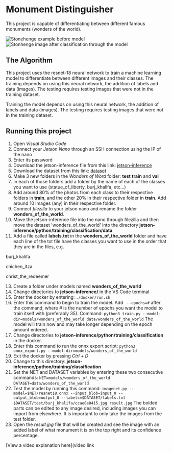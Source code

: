 # Monument Distinguisher

This project is capable of differentiating between different famous monuments (wonders of the world).

![Stonehenge example before model](https://github.com/epsilon71/Wonders-of-the-World-Classification/assets/102933624/7a23246e-2a5d-4a06-bf8a-50acc8b3bd28)
![Stonhenge image after classification through the model](https://github.com/epsilon71/Wonders-of-the-World-Classification/assets/102933624/7ff53f6b-e26c-4329-8a9e-cbf22c78805b)

## The Algorithm

This project uses the resnet-18 neural network to train a machine learning model to differentiate between different images and their classes. The training depends on using this neural network, the addition of labels and data (images). The testing requires testing images that were not in the training dataset.

Training the model depends on using this neural network, the addition of labels and data (images). The testing requires testing images that were not in the training dataset.

## Running this project

1. Open _Visual Studio Code_
2. Connect your _Jetson Nano_ through an SSH connection using the IP of the nano
3. Enter its password
4. Download the jetson-inference file from this link: [jetson-inference](https://github.com/dusty-nv/jetson-inference)
5. Download the dataset from this link: [dataset](https://www.kaggle.com/datasets/balabaskar/wonders-of-the-world-image-classification/download?datasetVersionNumber=2)
6. Make 3 new folders in the _Wonders of Word_ folder: **test** **train** and **val**
7. In each of those folders add a folder by the name of each of the classes you want to use (statue_of_liberty, burj_khalifa, etc...)
8. Add around 80% of the photos from each class to their respective folders in **train**, and the other 20% in their respective folder in **train**. Add around 10 images (any) in their respective folder.
9. Connect _filezilla_ to your jetson nano and rename the folder **wonders_of_the_world**.
10. Move the jetson-inference file into the nano through filezilla and then move the dataset 'wonders_of_the_world' into the directory **jetson-inference/python/training/classification/data**
11. Add a file called **labels.txt** in the **wonders_of_the_world** folder and have each line of the txt file have the classes you want to use in the order that they are in the files, e.g.

burj_khalifa

chichen_itza

christ_the_redeemer

13. Create a folder under models named **wonders_of_the_world**
15. Change directories to **jetson-inference/** in the VS Code terminal
16. Enter the docker by entering: `./docker/run.sh`
17. Enter this command to begin to train the model. Add ` --epochs=#` after the command, where # is the number of epochs you want the model to train itself with (preferably 35). Command: `python3 train.py --model-dir=models/wonders_of_the_world data/wonders_of_the_world` The model will train now and may take longer depending on the epoch amount entered.
18. Change directories to **jetson-inference/python/training/classification** in the docker.
19. Enter this command to run the onnx export script: `python3 onnx_export.py --model-dir=models/wonders_of_the_world`
20. Exit the docker by pressing _Ctrl + D_
21. Change to this directory: **jetson-inference/python/training/classification**
22. Set the NET and DATASET variables by entering these two consecutive commands: `NET=models/wonders_of_the_world` `DATASET=data/wonders_of_the_world`
23. Test the model by running this command: `imagenet.py --model=$NET/resnet18.onnx --input_blob=input_0 --output_blob=output_0 --labels=$DATASET/labels.txt $DATASET/test/burj_khalifa/ccae0e0415.jpg result.jpg` The bolded parts can be edited to any image desired, including images you can import from elsewhere. It is important to only take the images from the test folder.
24. Open the _result.jpg_ file that will be created and see the image with an added label of what monument it is on the top right and its confidence percentage.


[View a video explanation here](video link
